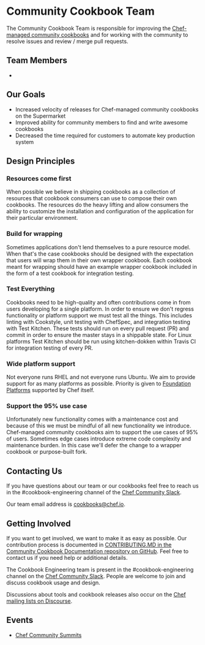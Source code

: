 # Community Cookbook Team

The Community Cookbook Team is responsible for improving the [Chef-managed community cookbooks](https://github.com/chef-cookbooks) and for working with the community to resolve issues and review / merge pull requests.

## Team Members

-

## Our Goals

- Increased velocity of releases for Chef-managed community cookbooks on the Supermarket
- Improved ability for community members to find and write awesome cookbooks
- Decreased the time required for customers to automate key production system

## Design Principles

### Resources come first

When possible we believe in shipping cookbooks as a collection of resources that cookbook consumers can use to compose their own cookbooks. The resources do the heavy lifting and allow consumers the ability to customize the installation and configuration of the application for their particular environment.

### Build for wrapping

Sometimes applications don't lend themselves to a pure resource model. When that's the case cookbooks should be designed with the expectation that users will wrap them in their own wrapper cookbook. Each cookbook meant for wrapping should have an example wrapper cookbook included in the form of a test cookbook for integration testing.

### Test Everything

Cookbooks need to be high-quality and often contributions come in from users developing for a single platform. In order to ensure we don't regress functionality or platform support we must test all the things. This includes linting with Cookstyle, unit testing with ChefSpec, and integration testing with Test Kitchen. These tests should run on every pull request (PR) and commit in order to ensure the master stays in a shippable state. For Linux platforms Test Kitchen should be run using kitchen-dokken within Travis CI for integration testing of every PR.

### Wide platform support

Not everyone runs RHEL and not everyone runs Ubuntu. We aim to provide support for as many platforms as possible. Priority is given to [Foundation Platforms](https://docs.chef.io/platforms.html#chef-client-foundational-platforms) supported by Chef itself.

### Support the 95% use case

Unfortunately new functionality comes with a maintenance cost and because of this we must be mindful of all new functionality we introduce. Chef-managed community cookbooks aim to support the use cases of 95% of users. Sometimes edge cases introduce extreme code complexity and maintenance burden. In this case we'll defer the change to a wrapper cookbook or purpose-built fork.

## Contacting Us

If you have questions about our team or our cookbooks feel free to reach us in the #cookbook-engineering channel of the [Chef Community Slack](https://community-slack.chef.io/).

Our team email address is [cookbooks@chef.io](mailto:cookbooks@chef.io).

## Getting Involved

If you want to get involved, we want to make it as easy as possible. Our contribution process is documented in [CONTRIBUTING.MD in the Community Cookbook Documentation repository on GitHub](https://github.com/chef-cookbooks/community_cookbook_documentation/blob/master/CONTRIBUTING.MD). Feel free to contact us if you need help or additional details.

The Cookbook Engineering team is present in the #cookbook-engineering channel on the [Chef Community Slack](http://community-slack.chef.io/). People are welcome to join and discuss cookbook usage and design.

Discussions about tools and cookbook releases also occur on the [Chef mailing lists on Discourse](https://discourse.chef.io/).

## Events

* [Chef Community Summits](https://www.chef.io/summits/)
